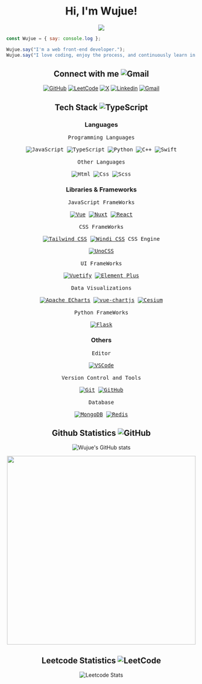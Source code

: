 <div align="center">

<h1>
  Hi, I'm Wujue!
</h1>
<img src="https://komarev.com/ghpvc/?username=wujue0115&color=8e759c&style=for-the-badge">
<div align="left">

```javascript
const Wujue = { say: console.log };

Wujue.say("I'm a web front-end developer.");
Wujue.say("I love coding, enjoy the process, and continuously learn in my life!");
```

</div>

<!-- ==================== -->

<h2>
  Connect with me
  <img alt="Gmail" src="https://img.shields.io/badge/_-%23ffffff00?style=flat-square&logo=gmail&logoColor=%238e759c">
</h2>
<a href="https://github.com/wujue0115"><img alt="GitHub" src="https://img.shields.io/badge/Wujue0115-%23181717?style=for-the-badge&logo=github&logoColor=%23fff"></a>
<a href="https://leetcode.com/Wujue0115/"><img alt="LeetCode" src="https://img.shields.io/badge/Wujue0115-%23000?style=for-the-badge&logo=leetcode&logoColor=%23FFA116"></a>
<a href="https://twitter.com/wujue0115"><img alt="X" src="https://img.shields.io/badge/Wujue0115-%23000?style=for-the-badge&logo=x&logoColor=%23fff"></a>
<a href="https://www.linkedin.com/in/tzu-yu-cheng-51a611265/"><img alt="Linkedin" src="https://img.shields.io/badge/Tzu--Yu%20Cheng-%230A66C2?style=for-the-badge&logo=linkedin&logoColor=%23fff"></a>
<a href="mailto:wujue0115@gmail.com"><img alt="Gmail" src="https://img.shields.io/badge/wujue0115%40gmail.com-%23EA4335?style=for-the-badge&logo=gmail&logoColor=%23fff"></a>

<!-- ==================== -->

<h2>
  Tech Stack
  <img alt="TypeScript" src="https://img.shields.io/badge/_-%23ffffff00?style=flat-square&logo=typescript&logoColor=%238e759c">
</h2>
<h3>Languages</h3>
<kbd>
  <kbd>Programming Languages</kbd>
  <br>
  <br>
  <img alt="JavaScript" src="https://img.shields.io/badge/JavaScript-%23F7DF1E?style=for-the-badge&logo=javascript&logoColor=%23181825">
  <img alt="TypeScript" src="https://img.shields.io/badge/TypeScript-%233178C6?style=for-the-badge&logo=typescript&logoColor=%23fff">
  <img alt="Python" src="https://img.shields.io/badge/Python-%233776AB?style=for-the-badge&logo=python&logoColor=%23fff">
  <img alt="C++" src="https://img.shields.io/badge/C%2B%2B-%2300599C?style=for-the-badge&logo=c%2B%2B&logoColor=%23fff">
  <img alt="Swift" src="https://img.shields.io/badge/Swift-%23F05138?style=for-the-badge&logo=swift&logoColor=%23fff">
</kbd>

<br>
<br>

<kbd>
  <kbd>Other Languages</kbd>
  <br>
  <br>
  <img alt="Html" src="https://img.shields.io/badge/Html5-%23E34F26?style=for-the-badge&logo=html5&logoColor=%23fff">
  <img alt="Css" src="https://img.shields.io/badge/CSS3-%231572B6?style=for-the-badge&logo=css3&logoColor=%23fff">
  <img alt="Scss" src="https://img.shields.io/badge/SCSS-%23CC6699?style=for-the-badge&logo=sass&logoColor=%23fff">
</kbd>

<h3>Libraries & Frameworks</h3>
<kbd>
  <kbd>JavaScript FrameWorks</kbd>
  <br>
  <br>
  <a href="https://vuejs.org/"><img alt="Vue" src="https://img.shields.io/badge/Vue-%234FC08D?style=for-the-badge&logo=vue.js&logoColor=%23fff"></a>
  <a href="https://nuxt.com/"><img alt="Nuxt" src="https://img.shields.io/badge/Nuxt-%2300DC82?style=for-the-badge&logo=nuxt.js&logoColor=%23fff"></a>
  <a href="https://react.dev/"><img alt="React" src="https://img.shields.io/badge/React-%2361DAFB?style=for-the-badge&logo=react&logoColor=%23000"></a>
</kbd>

<br>
<br>

<kbd>
  <kbd>CSS FrameWorks</kbd>
  <br>
  <br>
  <a href="https://tailwindcss.com/"><img alt="Tailwind CSS" src="https://img.shields.io/badge/Tailwind%20CSS-%2306B6D4?style=for-the-badge&logo=tailwindcss&logoColor=%23fff"></a>
  <a href="https://windicss.org/"><img alt="Windi CSS" src="https://img.shields.io/badge/Windi%20CSS-%2348B0F1?style=for-the-badge&logo=windicss&logoColor=%23fff"></a>
</kbd>

<kbd>
  <kbd>CSS Engine</kbd>
  <br>
  <br>
  <a href="https://unocss.dev/"><img alt="UnoCSS" src="https://img.shields.io/badge/UnoCSS-%23333?style=for-the-badge&logo=unocss">
</a>
</kbd>

<br>
<br>

<kbd>
  <kbd>UI FrameWorks</kbd>
  <br>
  <br>
  <a href="https://vuetifyjs.com/en/"><img alt="Vuetify" src="https://img.shields.io/badge/Vuetify-%231867C0?style=for-the-badge&logo=vuetify&logoColor=%23fff"></a>
  <a href="https://element-plus.org/en-US/"><img alt="Element Plus" src="https://img.shields.io/badge/Element%20Plus-%23409eff?style=for-the-badge&logoColor=%23fff"></a>
</kbd>

<br>
<br>

<kbd>
  <kbd>Data Visualizations</kbd>
  <br>
  <br>
  <a href="https://echarts.apache.org/en/index.html"><img alt="Apache ECharts" src="https://img.shields.io/badge/Apache_ECharts-%23AA344D?style=for-the-badge&logo=apacheecharts"></a>
  <a href="https://vue-chartjs.org/"><img alt="vue-chartjs" src="https://img.shields.io/badge/vue--chartjs-%23FF6384?style=for-the-badge&logo=chartdotjs&logoColor=%23fff"></a>
  <a href="https://cesium.com/"><img alt="Cesium" src="https://img.shields.io/badge/Cesium-%236CADDF?style=for-the-badge&logo=cesium&logoColor=%23fff"></a>
</kbd>

<br>
<br>

<kbd>
  <kbd>Python FrameWorks</kbd>
  <br>
  <br>
  <a href="https://flask.palletsprojects.com/en/3.0.x/"><img alt="Flask" src="https://img.shields.io/badge/flask-%23000000?style=for-the-badge&logo=flask&logoColor=%23fff"></a>
</kbd>

<!-- ==================== -->

<h3>Others</h3>
<kbd>
  <kbd>Editor</kbd>
  <br>
  <br>
  <a href="https://code.visualstudio.com/"><img alt="VSCode" src="https://img.shields.io/badge/VSCode-%23007ACC?style=for-the-badge&logo=visualstudiocode&logoColor=%23fff">
</a>
</kbd>

<br>
<br>

<kbd>
  <kbd>Version Control and Tools</kbd>
  <br>
  <br>
  <a href="https://git-scm.com/"><img alt="Git" src="https://img.shields.io/badge/git-%23F05032?style=for-the-badge&logo=git&logoColor=%23fff"></a>
  <a href="https://github.com/"><img alt="GitHub" src="https://img.shields.io/badge/github-%23181717?style=for-the-badge&logo=github&logoColor=%23fff"></a>
</kbd>

<br>
<br>

<kbd>
  <kbd>Database</kbd>
  <br>
  <br>
  <a href="https://www.mongodb.com/"><img alt="MongoDB" src="https://img.shields.io/badge/MONGODB-%2347A248?style=for-the-badge&logo=Mongodb&logoColor=%23fff"></a>
  <a href="https://redis.io/"><img alt="Redis" src="https://img.shields.io/badge/redis-%23DC382D?style=for-the-badge&logo=redis&logoColor=%23fff"></a>
</kbd>



<!-- ==================== -->

<h2>
  Github Statistics
  <img alt="GitHub" src="https://img.shields.io/badge/_-%23ffffff00?style=flat-square&logo=github&logoColor=%238e759c">
</h2>

![Wujue's GitHub stats](https://github-readme-stats.vercel.app/api?username=Wujue0115\&border_radius=4\&bg_color=65,2e3440,8e759c\&title_color=fff\&text_color=fff\&border_color=434c5d)

<img src="https://stats.dooboo.io/api/github-stats-advanced?login=Wujue0115" width="500">

<!-- <br>
<img src="https://camo.githubusercontent.com/77ba48ec2be0154a4db6001b94f3bab6e94a1de6a77ea616a640171564165ff6/68747470733a2f2f6769746875622d726561646d652d73746174732e76657263656c2e6170702f6170693f757365726e616d653d57756a75653031313526626f726465725f7261646975733d342662675f636f6c6f723d36352c3265333434302c386537353963267469746c655f636f6c6f723d66666626746578745f636f6c6f723d66666626626f726465725f636f6c6f723d343334633564" alt="Wujue's GitHub stats" data-canonical-src="https://github-readme-stats.vercel.app/api?username=Wujue0115&amp;border_radius=5&amp;bg_color=65,2e3440,8e759c&amp;title_color=fff&amp;text_color=fff&amp;border_color=434c5d" width=500> -->

<!--
![Wujue's GitHub stats](https://github-readme-stats.vercel.app/api?username=Wujue0115\&border_radius=4\&bg_color=65,2e3440,8e759c\&title_color=fff\&text_color=fff\&border_color=434c5d)

![Wujue's GitHub stats](https://github-readme-stats.vercel.app/api?username=Wujue0115&show_icons=true&theme=tokyonight)
-->

<!-- ==================== -->

<h2>
  Leetcode Statistics
  <img alt="LeetCode" src="https://img.shields.io/badge/_-%23ffffff00?style=flat-square&logo=leetcode&logoColor=%238e759c">
</h2>
  
![Leetcode Stats](https://leetcard.jacoblin.cool/Wujue0115?ext=contest&theme=nord&font=Allerta%20Stencil\&border=1\&border_radius=5\&width=500)

<!-- ==================== -->

</div>



<!--
**Wujue0115/Wujue0115** is a ✨ _special_ ✨ repository because its `README.md` (this file) appears on your GitHub profile.

Here are some ideas to get you started:

- 🔭 I’m currently working on ...
- 🌱 I’m currently learning ...
- 👯 I’m looking to collaborate on ...
- 🤔 I’m looking for help with ...
- 💬 Ask me about ...
- 📫 How to reach me: ...
- 😄 Pronouns: ...
- ⚡ Fun fact: ...
-->
